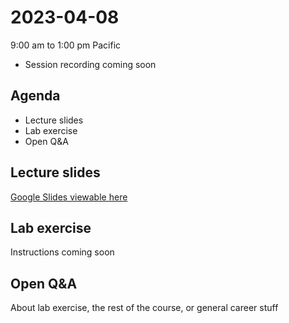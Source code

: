 # 2023-04-08
9:00 am to 1:00 pm Pacific
* Session recording coming soon

## Agenda
* Lecture slides
* Lab exercise
* Open Q&A

## Lecture slides
[Google Slides viewable here](https://docs.google.com/presentation/d/1kRh5kt_-Z13mVqiS9oNkz-24ZdgCdl2rbiYneujIGA8/edit?usp=sharing)

## Lab exercise
Instructions coming soon

## Open Q&A
About lab exercise, the rest of the course, or general career stuff
